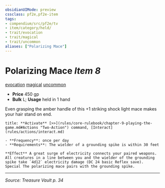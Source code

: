 ```yaml
---
obsidianUIMode: preview
cssclass: pf2e,pf2e-item
tags:
- compendium/src/pf2e/tv
- item/category/held/
- trait/evocation
- trait/magical
- trait/uncommon
aliases: ["Polarizing Mace"]
---
```

# Polarizing Mace *Item 8*  
[evocation](evocation.md "Evocation School Trait")  [magical](magical.md "Magical Item Trait")  [uncommon](uncommon.md "Uncommon Rarity Trait")  

- **Price** 450 gp
- **Bulk** L; **Usage** held in 1 hand

Even grasping the amber handle of this +1 striking shock light mace makes your hair stand on end.

```ad-embed-ability
title: **Activate** [>>](rules/core-rulebook/chapter-9-playing-the-game.md#Actions "Two-Action") command, [Interact](rules/actions/interact.md)

- **Frequency**: once per day
- **Requirements**: The wielder of a grounding spike is within 30 feet

**Effect** A great surge of electricity connects your paired weapons. All creatures in a line between you and the wielder of the grounding spike take `4d12` electricity damage (DC 24 basic Reflex save). Special The polarizing mace pairs with the grounding spike.
```


---
*Source: Treasure Vault p. 34*
